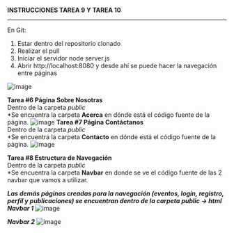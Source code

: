 **INSTRUCCIONES TAREA 9 Y TAREA 10**

----------------------------------------------------------
En Git:
1. Estar dentro del repositorio clonado
2. Realizar el pull
3. Iniciar el servidor node server.js
4. Abrir  http://localhost:8080 y desde ahí se puede hacer la navegación entre páginas

![image](https://github.com/user-attachments/assets/a188b2c1-6169-4617-be4a-628cf60776ca)

**Tarea #6 Página Sobre Nosotras**
<br>
Dentro de la carpeta *public*
<br>
*Se encuentra la carpeta **Acerca** en dónde está el código fuente de la página.
  ![image](https://github.com/user-attachments/assets/471932b9-e5a6-4803-92f6-7d719b5b6e02)
**Tarea #7 Página Contáctanos**
<br>
Dentro de la carpeta *public*
<br>
*Se encuentra la carpeta **Contacto** en dónde está el código fuente de la página.
![image](https://github.com/user-attachments/assets/7c79a416-7149-4901-a343-aca7b2714152)

**Tarea #8 Estructura de Navegación**
<br>
Dentro de la carpeta *public*
<br>
*Se encuentra la carpeta **Navbar** en donde se ve el código fuente de las 2 navbar que vamos a utilizar.

***Las demás páginas creadas para la navegación (eventos, login, registro, perfil y publicaciones) se encuentran dentro de la carpeta **public** -> **html*****
<br>
***Navbar 1***
![image](https://github.com/user-attachments/assets/b19531df-9fac-4d65-8b66-f2f4d279791e)

***Navbar 2***
![image](https://github.com/user-attachments/assets/e6a3ecbc-88dd-4af8-ba72-fa78e6be608d)
